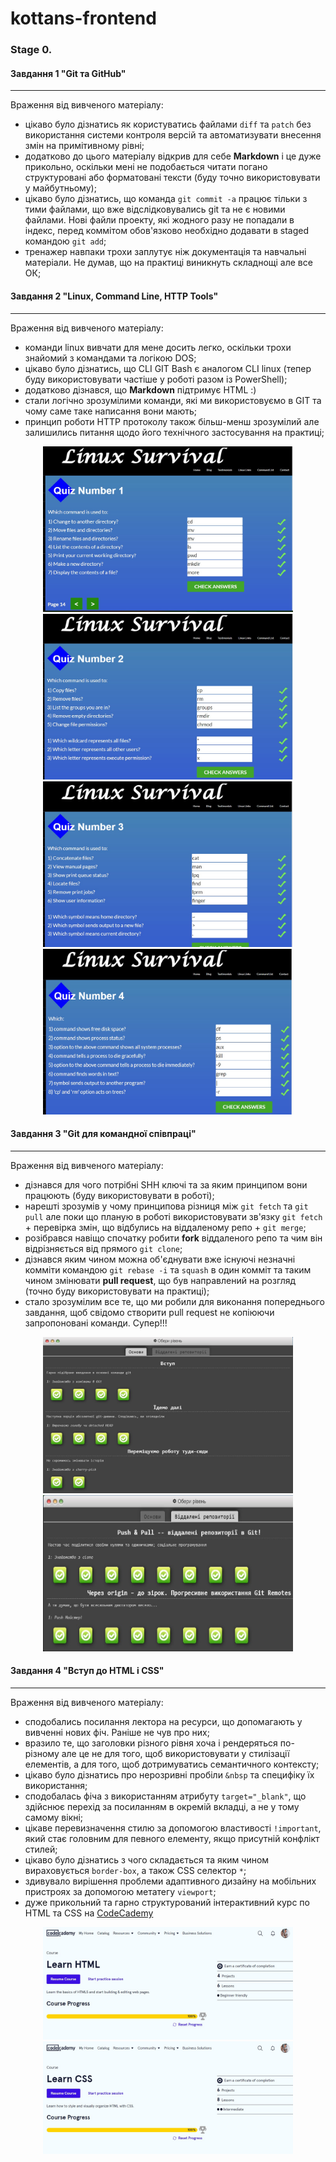 # kottans-frontend
### Stage 0.
#### Завдання 1 "Git та GitHub"
---
Враження від вивченого матеріалу:
- цікаво було дізнатись як користуватись файлами `diff` та `patch` без використання системи контроля версій та автоматизувати внесення змін на примітивному рівні;
- додатково до цього матеріалу відкрив для себе **Markdown** і це дуже прикольно, оскільки мені не подобається читати погано структуровані або форматовані тексти (буду точно використовувати у майбутньому);
- цікаво було дізнатись, що команда `git commit -a` працює тільки з тими файлами, що вже відслідковувались git та не є новими файлами. Нові файли проекту, які жодного разу не попадали в індекс, перед коммітом обов'язково необхідно додавати в staged командою `git add`;   
- тренажер навпаки трохи заплутує ніж документація та навчальні матеріали. Не думав, що на практиці виникнуть складнощі але все ОК; 
#### Завдання 2 "Linux, Command Line, HTTP Tools"
---
Враження від вивченого матеріалу:
- команди linux вивчати для мене досить легко, оскільки трохи знайомий з командами та логікою DOS;
- цікаво було дізнатись, що CLI GIT Bash є аналогом CLI linux (тепер буду використовувати частіше у роботі разом із PowerShell);
- додатково дізнався, що **Markdown** підтримує HTML :)
- стали логічно зрозумілими команди, які ми використовуємо в GIT та чому саме таке написання вони мають;
- принцип роботи HTTP протоколу також більш-менш зрозумілий але залишились питання щодо його технічного застосування на практиці;

<figure align="center">
    <img src="task_linux_cli\first-quiz.jpg" width="400" height="265">
    <img src="task_linux_cli\second-quiz.jpg" width="400" height="265">
    <img src="task_linux_cli\third-quiz.jpg" width="400" height="265">
    <img src="task_linux_cli\fourth-quiz.jpg" width="400" height="265">
</figure>

#### Завдання 3 "Git для командної співпраці"
---
Враження від вивченого матеріалу:
- дізнався для чого потрібні SHH ключі та за яким принципом вони працюють (буду використовувати в роботі);
- нарешті зрозумів у чому принципова різниця між `git fetch` та `git pull` але поки що планую в роботі використовувати зв'язку `git fetch` + перевірка змін, що відбулись на віддаленому репо + `git merge`;
- розібрався навіщо спочатку робити **fork** віддаленого репо та чим він відрізняється від прямого `git clone`;
- дізнався яким чином можна об'єднувати вже існуючі незначні комміти командою `git rebase -i` та `squash` в один комміт та таким чином змінювати **pull request**, що був направлений на розгляд (точно буду використовувати на практиці);
- стало зрозумілим все те, що ми робили для виконання попереднього завдання, щоб свідомо створити pull request не копіюючи запропоновані команди. Супер!!!   

<figure align="center">
    <img src="task_git_collaboration\base-screen.jpg" width="400" height="250">
    <img src="task_git_collaboration\remotegit-screen.jpg" width="400" height="250">
</figure>

#### Завдання 4 "Вступ до HTML і CSS"
---
Враження від вивченого матеріалу:
- сподобались посилання лектора на ресурси, що допомагають у вивченні нових фіч. Раніше не чув про них;
- вразило те, що заголовки різного рівня хоча і рендеряться по-різному але це не для того, щоб використовувати у стилізації елементів, а для того, щоб дотримуватись семантичного контексту;
- цікаво було дізнатись про нерозривні пробіли `&nbsp` та специфіку їх використання;
- сподобалась фіча з використанням атрибуту `target="_blank"`, що здійснює перехід за посиланням в окремій вкладці, а не у тому самому вікні;
- цікаве перевизначення стилю за допомогою властивості `!important`, який стає головним для певного елементу, якщо присутній конфлікт стилей;
- цікаво було дізнатись з чого складається та яким чином вираховується `border-box`, а також CSS селектор `*`;
- здивувало вирішення проблеми адаптивного дизайну на мобільних пристроях за допомогою метатегу `viewport`;
- дуже прикольний та гарно структурований інтерактивний курс по HTML та CSS на [CodeCademy](https://www.codecademy.com) 

<figure align="center">
    <img src="task_html_css_intro\HTML_Course.jpg" width="400" height="180">
    <img src="task_html_css_intro\CSS_Course.jpg" width="400" height="180">
</figure>
